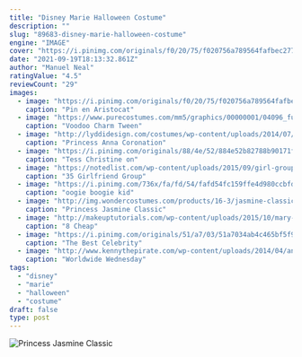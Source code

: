 ```yaml
---
title: "Disney Marie Halloween Costume"
description: ""
slug: "89683-disney-marie-halloween-costume"
engine: "IMAGE"
cover: "https://i.pinimg.com/originals/f0/20/75/f020756a789564fafbec277500595fa8.jpg"
date: "2021-09-19T18:13:32.861Z"
author: "Manuel Neal"
ratingValue: "4.5"
reviewCount: "29"
images:
  - image: "https://i.pinimg.com/originals/f0/20/75/f020756a789564fafbec277500595fa8.jpg"
    caption: "Pin en Aristocat"
  - image: "https://www.purecostumes.com/mm5/graphics/00000001/04096_full_1.jpg"
    caption: "Voodoo Charm Tween"
  - image: "http://lyddidesign.com/costumes/wp-content/uploads/2014/07/anna2.jpg"
    caption: "Princess Anna Coronation"
  - image: "https://i.pinimg.com/originals/88/4e/52/884e52b82788b90171f03c4a3b0e0908.jpg"
    caption: "Tess Christine on"
  - image: "https://notedlist.com/wp-content/uploads/2015/09/girl-group-costume-ideas/26-girl-group-costume-ideas.jpg"
    caption: "35 Girlfriend Group"
  - image: "https://i.pinimg.com/736x/fa/fd/54/fafd54fc159ffe4d980ccbfd9398876d--christmas-makeup-christmas-costumes.jpg"
    caption: "oogie boogie kid"
  - image: "http://img.wondercostumes.com/products/16-3/jasmine-classic-girl-costumes-.jpg"
    caption: "Princess Jasmine Classic"
  - image: "http://makeuptutorials.com/wp-content/uploads/2015/10/mary-poppins-easy-halloween-costume-ideas-OPT.jpg"
    caption: "8 Cheap"
  - image: "https://i.pinimg.com/originals/51/a7/03/51a7034ab4c465bf5f9a8f1367bcb1f2.jpg"
    caption: "The Best Celebrity"
  - image: "http://www.kennythepirate.com/wp-content/uploads/2014/04/angel-22-682x1024.jpg"
    caption: "Worldwide Wednesday"
tags:
  - "disney"
  - "marie"
  - "halloween"
  - "costume"
draft: false
type: post
---
```



![Princess Jasmine Classic](http://img.wondercostumes.com/products/16-3/jasmine-classic-girl-costumes-.jpg "Princess Jasmine Classic")


<!--inArticleAds-->

<!--galleryOne-->


<!--inArticleAds-->

<!--galleryTwo-->


<!--galleryThree-->

